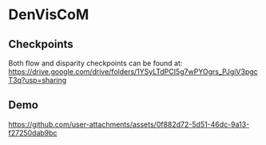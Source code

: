 # DenVisCoM

## Checkpoints
Both flow and disparity checkpoints can be found at: https://drive.google.com/drive/folders/1YSyLTdPCI5g7wPYOgrs_PJgiV3pgcT3q?usp=sharing

## Demo

https://github.com/user-attachments/assets/0f882d72-5d51-46dc-9a13-f27250dab9bc

